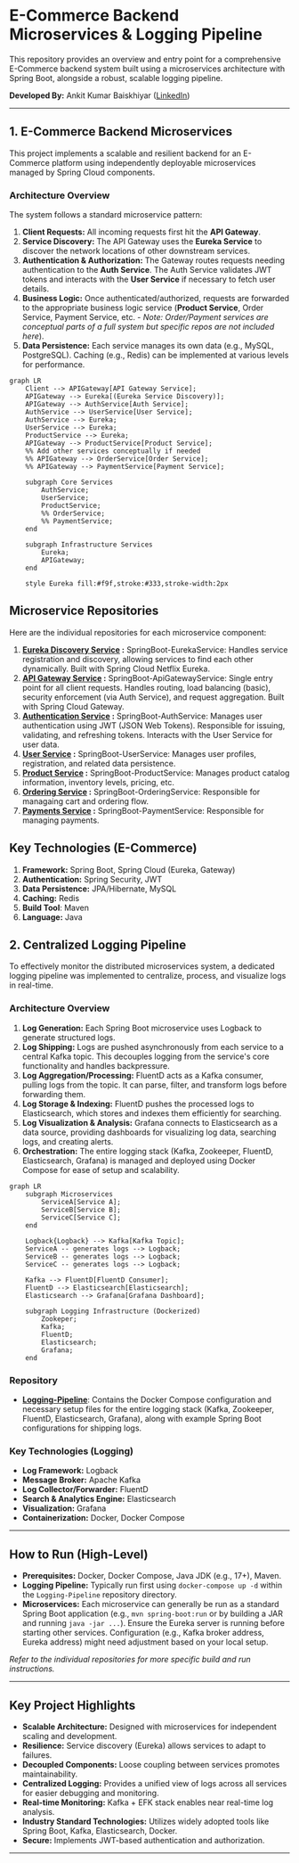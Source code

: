 # E-Commerce Backend Microservices & Logging Pipeline

This repository provides an overview and entry point for a comprehensive E-Commerce backend system built using a microservices architecture with Spring Boot, alongside a robust, scalable logging pipeline.

**Developed By:** Ankit Kumar Baiskhiyar ([LinkedIn](https://www.linkedin.com/in/baiskhiyar/))

---

## 1. E-Commerce Backend Microservices

This project implements a scalable and resilient backend for an E-Commerce platform using independently deployable microservices managed by Spring Cloud components.

### Architecture Overview

The system follows a standard microservice pattern:

1.  **Client Requests:** All incoming requests first hit the **API Gateway**.
2.  **Service Discovery:** The API Gateway uses the **Eureka Service** to discover the network locations of other downstream services.
3.  **Authentication & Authorization:** The Gateway routes requests needing authentication to the **Auth Service**. The Auth Service validates JWT tokens and interacts with the **User Service** if necessary to fetch user details.
4.  **Business Logic:** Once authenticated/authorized, requests are forwarded to the appropriate business logic service (**Product Service**, Order Service, Payment Service, etc. - *Note: Order/Payment services are conceptual parts of a full system but specific repos are not included here*).
5.  **Data Persistence:** Each service manages its own data (e.g., MySQL, PostgreSQL). Caching (e.g., Redis) can be implemented at various levels for performance.

```mermaid
graph LR
    Client --> APIGateway[API Gateway Service];
    APIGateway --> Eureka[(Eureka Service Discovery)];
    APIGateway --> AuthService[Auth Service];
    AuthService --> UserService[User Service];
    AuthService --> Eureka;
    UserService --> Eureka;
    ProductService --> Eureka;
    APIGateway --> ProductService[Product Service];
    %% Add other services conceptually if needed
    %% APIGateway --> OrderService[Order Service];
    %% APIGateway --> PaymentService[Payment Service];

    subgraph Core Services
        AuthService;
        UserService;
        ProductService;
        %% OrderService;
        %% PaymentService;
    end

    subgraph Infrastructure Services
        Eureka;
        APIGateway;
    end

    style Eureka fill:#f9f,stroke:#333,stroke-width:2px
```

## Microservice Repositories
Here are the individual repositories for each microservice component:

1. **[Eureka Discovery Service](https://github.com/baiskhiyar/SpringBoot-EurekaService) :** SpringBoot-EurekaService: Handles service registration and discovery, allowing services to find each other dynamically. Built with Spring Cloud Netflix Eureka.
2. **[API Gateway Service](https://github.com/baiskhiyar/SpringBoot-ApiGatewayService) :** SpringBoot-ApiGatewayService: Single entry point for all client requests. Handles routing, load balancing (basic), security enforcement (via Auth Service), and request aggregation. Built with Spring Cloud Gateway.
3. **[Authentication Service](https://github.com/baiskhiyar/SpringBoot-AuthService) :** SpringBoot-AuthService: Manages user authentication using JWT (JSON Web Tokens). Responsible for issuing, validating, and refreshing tokens. Interacts with the User Service for user data.
4. **[User Service](https://github.com/baiskhiyar/SpringBoot-UserService) :** SpringBoot-UserService: Manages user profiles, registration, and related data persistence.
5. **[Product Service](https://github.com/baiskhiyar/SpringBoot-ProductService) :** SpringBoot-ProductService: Manages product catalog information, inventory levels, pricing, etc.
6. **[Ordering Service]() :** SpringBoot-OrderingService: Responsible for managaing cart and ordering flow.
7. **[Payments Service]() :** SpringBoot-PaymentService: Responsible for managing payments.

## Key Technologies (E-Commerce)
1. **Framework:** Spring Boot, Spring Cloud (Eureka, Gateway)
2. **Authentication:** Spring Security, JWT
3. **Data Persistence:** JPA/Hibernate, MySQL
4. **Caching:** Redis
5. **Build Tool**: Maven
6. **Language:** Java

## 2. Centralized Logging Pipeline
To effectively monitor the distributed microservices system, a dedicated logging pipeline was implemented to centralize, process, and visualize logs in real-time.

### Architecture Overview
1. **Log Generation:** Each Spring Boot microservice uses Logback to generate structured logs.
2. **Log Shipping:** Logs are pushed asynchronously from each service to a central Kafka topic. This decouples logging from the service's core functionality and handles backpressure.
3. **Log Aggregation/Processing:** FluentD acts as a Kafka consumer, pulling logs from the topic. It can parse, filter, and transform logs before forwarding them.
4. **Log Storage & Indexing:** FluentD pushes the processed logs to Elasticsearch, which stores and indexes them efficiently for searching.
5. **Log Visualization & Analysis:** Grafana connects to Elasticsearch as a data source, providing dashboards for visualizing log data, searching logs, and creating alerts.
6. **Orchestration:** The entire logging stack (Kafka, Zookeeper, FluentD, Elasticsearch, Grafana) is managed and deployed using Docker Compose for ease of setup and scalability.

```mermaid
graph LR
    subgraph Microservices
        ServiceA[Service A];
        ServiceB[Service B];
        ServiceC[Service C];
    end

    Logback{Logback} --> Kafka[Kafka Topic];
    ServiceA -- generates logs --> Logback;
    ServiceB -- generates logs --> Logback;
    ServiceC -- generates logs --> Logback;

    Kafka --> FluentD[FluentD Consumer];
    FluentD --> Elasticsearch[Elasticsearch];
    Elasticsearch --> Grafana[Grafana Dashboard];

    subgraph Logging Infrastructure (Dockerized)
        Zookeper;
        Kafka;
        FluentD;
        Elasticsearch;
        Grafana;
    end
```

### Repository

*   **[Logging-Pipeline](https://github.com/baiskhiyar/Logging-Pipeline)**: Contains the Docker Compose configuration and necessary setup files for the entire logging stack (Kafka, Zookeeper, FluentD, Elasticsearch, Grafana), along with example Spring Boot configurations for shipping logs.

### Key Technologies (Logging)

*   **Log Framework:** Logback
*   **Message Broker:** Apache Kafka
*   **Log Collector/Forwarder:** FluentD
*   **Search & Analytics Engine:** Elasticsearch
*   **Visualization:** Grafana
*   **Containerization:** Docker, Docker Compose

---

## How to Run (High-Level)

*   **Prerequisites:** Docker, Docker Compose, Java JDK (e.g., 17+), Maven.
*   **Logging Pipeline:** Typically run first using `docker-compose up -d` within the `Logging-Pipeline` repository directory.
*   **Microservices:** Each microservice can generally be run as a standard Spring Boot application (e.g., `mvn spring-boot:run` or by building a JAR and running `java -jar ...`). Ensure the Eureka server is running before starting other services. Configuration (e.g., Kafka broker address, Eureka address) might need adjustment based on your local setup.

*Refer to the individual repositories for more specific build and run instructions.*

---

## Key Project Highlights

*   **Scalable Architecture:** Designed with microservices for independent scaling and development.
*   **Resilience:** Service discovery (Eureka) allows services to adapt to failures.
*   **Decoupled Components:** Loose coupling between services promotes maintainability.
*   **Centralized Logging:** Provides a unified view of logs across all services for easier debugging and monitoring.
*   **Real-time Monitoring:** Kafka + EFK stack enables near real-time log analysis.
*   **Industry Standard Technologies:** Utilizes widely adopted tools like Spring Boot, Kafka, Elasticsearch, Docker.
*   **Secure:** Implements JWT-based authentication and authorization.

---
